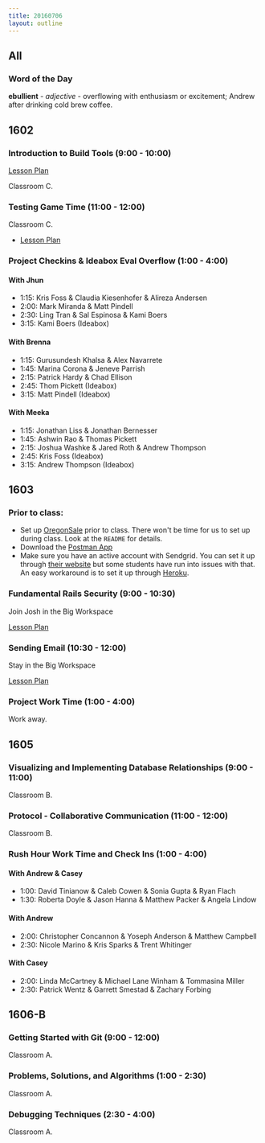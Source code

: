 ```yaml
---
title: 20160706
layout: outline
---
```


## All

### Word of the Day

**ebullient** - _adjective_ - overflowing with enthusiasm or excitement;
Andrew after drinking cold brew coffee.


## 1602

### Introduction to Build Tools (9:00 - 10:00)

[Lesson Plan](https://github.com/turingschool/lesson_plans/blob/master/ruby_04-apis_and_scalability/javascript-build-tools.markdown)

Classroom C.

### Testing Game Time (11:00 - 12:00)

Classroom C.

- [Lesson Plan](https://github.com/turingschool-examples/gametime-testing-journey/blob/master/README.md)

### Project Checkins & Ideabox Eval Overflow (1:00 - 4:00)

#### With Jhun

- 1:15: Kris Foss & Claudia Kiesenhofer & Alireza Andersen
- 2:00: Mark Miranda & Matt Pindell
- 2:30: Ling Tran & Sal Espinosa & Kami Boers
- 3:15: Kami Boers (Ideabox)

#### With Brenna

- 1:15: Gurusundesh Khalsa & Alex Navarrete
- 1:45: Marina Corona & Jeneve Parrish
- 2:15: Patrick Hardy & Chad Ellison
- 2:45: Thom Pickett (Ideabox)
- 3:15: Matt Pindell (Ideabox)

#### With Meeka

- 1:15: Jonathan Liss & Jonathan Bernesser
- 1:45: Ashwin Rao & Thomas Pickett
- 2:15: Joshua Washke & Jared Roth & Andrew Thompson
- 2:45: Kris Foss (Ideabox)
- 3:15: Andrew Thompson (Ideabox)

## 1603

### Prior to class:

* Set up [OregonSale](https://github.com/turingschool-examples/store_engine) prior to class. There won't be time for us to set up during class. Look at the `README` for details.
* Download the [Postman App](https://www.getpostman.com/)
* Make sure you have an active account with Sendgrid. You can set it up through [their website](https://sendgrid.com/marketing/sendgrid-services) but some students have run into issues with that. An easy workaround is to set it up through [Heroku](https://devcenter.heroku.com/articles/sendgrid).

### Fundamental Rails Security (9:00 - 10:30)

Join Josh in the Big Workspace

[Lesson Plan](https://github.com/turingschool/lesson_plans/blob/master/ruby_03-professional_rails_applications/fundamental_rails_security.md)

### Sending Email (10:30 - 12:00)

Stay in the Big Workspace

[Lesson Plan](https://github.com/turingschool/lesson_plans/blob/master/ruby_03-professional_rails_applications/sending_email_sendgrid.md)

### Project Work Time (1:00 - 4:00)

Work away.


## 1605

### Visualizing and Implementing Database Relationships (9:00 - 11:00)

Classroom B.

### Protocol - Collaborative Communication (11:00 - 12:00)

Classroom B.

### Rush Hour Work Time and Check Ins (1:00 - 4:00)

#### With Andrew & Casey
- 1:00: David Tinianow & Caleb Cowen & Sonia Gupta & Ryan Flach
- 1:30: Roberta Doyle & Jason Hanna & Matthew Packer & Angela Lindow

#### With Andrew
- 2:00: Christopher Concannon & Yoseph Anderson & Matthew Campbell
- 2:30: Nicole Marino & Kris Sparks & Trent Whitinger

#### With Casey
- 2:00: Linda McCartney & Michael Lane Winham & Tommasina Miller
- 2:30: Patrick Wentz & Garrett Smestad & Zachary Forbing


## 1606-B

### Getting Started with Git (9:00 - 12:00)

Classroom A.

### Problems, Solutions, and Algorithms (1:00 - 2:30)

Classroom A.

### Debugging Techniques (2:30 - 4:00)

Classroom A.
